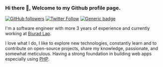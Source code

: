 ### Hi there 👋, Welcome to my Github profile page.

[![GitHub followers](https://img.shields.io/github/followers/divineniiquaye.svg?style=social&label=Follow&maxAge=2592000)](https://github.com/divineniiquaye?tab=followers)
[![Twitter Follow](https://img.shields.io/twitter/follow/SparkleKvng)](https://twitter.com/SparkleKvng)
[![Generic badge](https://img.shields.io/badge/follow%20@legendborn_gh-500+-brightgreen.svg?style=social&logo=instagram)](https://www.instagram.com/legenndborn_gh)

I'm a software engineer with more 3 years of experience and currently working at [Biurad Lap](https://biurad.com).

I love what I do, I like to explore new technologies, constantly learn and to contribute on open-source projects, share my knowledge, passionate, and somewhat meticulous. Having a strong foundation in building web apps especially using [PHP](https://php.net).
